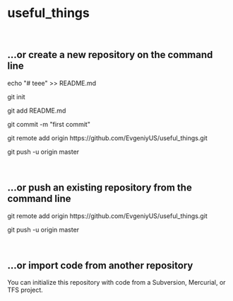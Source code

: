 # useful_things
<br>
<h2>…or create a new repository on the command line</h2>
<p>echo "# teee" >> README.md</p>
<p>git init</p>
<p>git add README.md</p>
<p>git commit -m "first commit"</p>
<p>git remote add origin https://github.com/EvgeniyUS/useful_things.git</p>
<p>git push -u origin master</p>
<br>
<h2>…or push an existing repository from the command line</h2>
<p>git remote add origin https://github.com/EvgeniyUS/useful_things.git</p>
<p>git push -u origin master</p>
 <br>
<h2>…or import code from another repository</h2>
<p>You can initialize this repository with code from a Subversion, Mercurial, or TFS project.</p>
